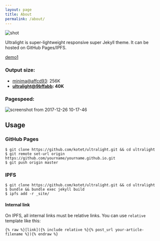 ```yaml
---
layout: page
title: About
permalink: /about/
---
```


![shot](https://user-images.githubusercontent.com/8435623/34344912-0665d490-ea2e-11e7-9bd8-919a6ced2a40.png)

Ultralight is super-lightweight responsive super Jekyll theme.
It can be hosted on GitHub Pages/IPFS.

[demo1](https://kotet.github.io/ultralight/)

### Output size:

- [minima@affcd93](https://github.com/jekyll/minima/tree/affcd93be22e960afd2be08e6891d99b31bcf920): 256K
- **[ultralight@9bffabb](https://github.com/kotet/ultralight/tree/9bffabb42cc64c0be563d5c3d3977ab6bb5761b9): 40K**

### Pagespeed:

![screenshot from 2017-12-26 10-17-46](https://user-images.githubusercontent.com/8435623/34344205-7f316c3e-ea26-11e7-8fcb-1184ee929c8d.png)

## Usage

### GitHub Pages

```console
$ git clone https://github.com/kotet/ultralight.git && cd ultralight
$ git remote set-url origin https://github.com/yourname/yourname.github.io.git
$ git push origin master
```

### IPFS

```console
$ git clone https://github.com/kotet/ultralight.git && cd ultralight
$ bundle && bundle exec jekyll build
$ ipfs add -r _site/
```

#### Internal link

On IPFS, all internal links must be relative links.
You can use `relative` template like this:

```
{% raw %}[link]({% include relative %}{% post_url your-article-filename %}){% endraw %}
```
